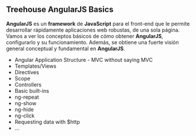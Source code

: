 ## Treehouse AngularJS Basics

**AngularJS** es un **framework** de **JavaScript** para el front-end que le permite desarrollar rápidamente aplicaciones web robustas, de una sola página. Vamos a ver los conceptos básicos de cómo obtener **AngularJS**, configurarlo y su funcionamiento. Además, se obtiene una fuerte visión general conceptual y fundamental en **AngularJS**. 

* Angular Application Structure - MVC without saying MVC
* Templates/Views
* Directives
* Scope
* Controllers
* Basic built-ins
* ng-repeat
* ng-show
* ng-hide
* ng-click
* Requesting data with $http
* ...